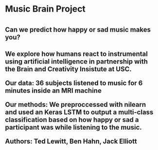 <h1>Music Brain Project<h1>
<h2> Can we predict how happy or sad music makes you? <h2>
<p>  
We explore how humans react to instrumental using artificial intelligence in partnership with the Brain and Creativity Insistute at USC.

**Our data:** 36 subjects listened to music for 6 minutes inside an MRI machine

**Our methods:** We preproccessed with nilearn and used an Keras LSTM to output a multi-class classification based on how happy or sad a participant was while listening to the music.



**Authors:** Ted Lewitt, Ben Hahn, Jack Elliott

<p>
